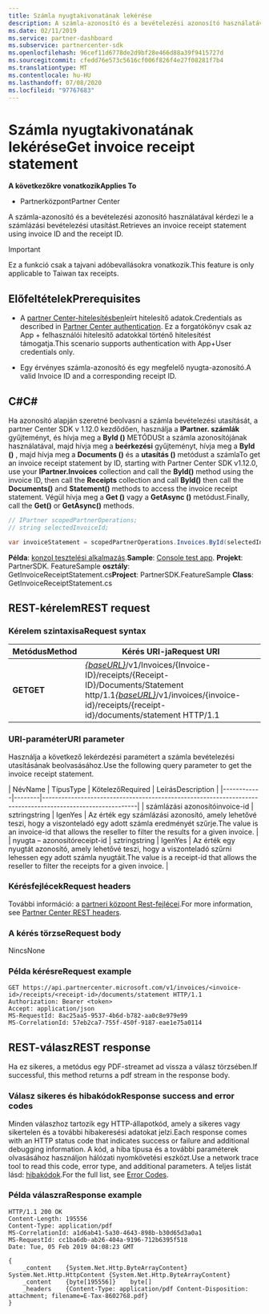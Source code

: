 ```yaml
---
title: Számla nyugtakivonatának lekérése
description: A számla-azonosító és a bevételezési azonosító használatával kérdezi le a számlázási bevételezési utasítást.
ms.date: 02/11/2019
ms.service: partner-dashboard
ms.subservice: partnercenter-sdk
ms.openlocfilehash: 96cef11d6778de2d9bf28e466d88a39f9415727d
ms.sourcegitcommit: cfedd76e573c5616cf006f826f4e27f08281f7b4
ms.translationtype: MT
ms.contentlocale: hu-HU
ms.lasthandoff: 07/08/2020
ms.locfileid: "97767683"
---
```

# <a name="get-invoice-receipt-statement"></a><span data-ttu-id="919b4-103">Számla nyugtakivonatának lekérése</span><span class="sxs-lookup"><span data-stu-id="919b4-103">Get invoice receipt statement</span></span>

<span data-ttu-id="919b4-104">**A következőkre vonatkozik**</span><span class="sxs-lookup"><span data-stu-id="919b4-104">**Applies To**</span></span>

- <span data-ttu-id="919b4-105">Partnerközpont</span><span class="sxs-lookup"><span data-stu-id="919b4-105">Partner Center</span></span>

<span data-ttu-id="919b4-106">A számla-azonosító és a bevételezési azonosító használatával kérdezi le a számlázási bevételezési utasítást.</span><span class="sxs-lookup"><span data-stu-id="919b4-106">Retrieves an invoice receipt statement using invoice ID and the receipt ID.</span></span>

> [!IMPORTANT]
> <span data-ttu-id="919b4-107">Ez a funkció csak a tajvani adóbevallásokra vonatkozik.</span><span class="sxs-lookup"><span data-stu-id="919b4-107">This feature is only applicable to Taiwan tax receipts.</span></span>

## <a name="prerequisites"></a><span data-ttu-id="919b4-108">Előfeltételek</span><span class="sxs-lookup"><span data-stu-id="919b4-108">Prerequisites</span></span>

- <span data-ttu-id="919b4-109">A [partner Center-hitelesítésben](partner-center-authentication.md)leírt hitelesítő adatok.</span><span class="sxs-lookup"><span data-stu-id="919b4-109">Credentials as described in [Partner Center authentication](partner-center-authentication.md).</span></span> <span data-ttu-id="919b4-110">Ez a forgatókönyv csak az App + felhasználói hitelesítő adatokkal történő hitelesítést támogatja.</span><span class="sxs-lookup"><span data-stu-id="919b4-110">This scenario supports authentication with App+User credentials only.</span></span>

- <span data-ttu-id="919b4-111">Egy érvényes számla-azonosító és egy megfelelő nyugta-azonosító.</span><span class="sxs-lookup"><span data-stu-id="919b4-111">A valid Invoice ID and a corresponding receipt ID.</span></span>

## <a name="c"></a><span data-ttu-id="919b4-112">C\#</span><span class="sxs-lookup"><span data-stu-id="919b4-112">C\#</span></span>

<span data-ttu-id="919b4-113">Ha azonosító alapján szeretné beolvasni a számla bevételezési utasítását, a partner Center SDK v 1.12.0 kezdődően, használja a **IPartner. számlák** gyűjteményt, és hívja meg a **ById ()** METÓDUSt a számla azonosítójának használatával, majd hívja meg a **beérkezési** gyűjteményt, hívja meg a **ById ()** , majd hívja meg a **Documents ()** és a **utasítás ()** metódust a számla</span><span class="sxs-lookup"><span data-stu-id="919b4-113">To get an invoice receipt statement by ID, starting with Partner Center SDK v1.12.0, use your **IPartner.Invoices** collection and call the **ById()** method using the invoice ID, then call the **Receipts** collection and call **ById()** then call the **Documents()** and **Statement()** methods to access the invoice receipt statement.</span></span> <span data-ttu-id="919b4-114">Végül hívja meg a **Get ()** vagy a **GetAsync ()** metódust.</span><span class="sxs-lookup"><span data-stu-id="919b4-114">Finally, call the **Get()** or **GetAsync()** methods.</span></span>

``` csharp
// IPartner scopedPartnerOperations;
// string selectedInvoiceId;

var invoiceStatement = scopedPartnerOperations.Invoices.ById(selectedInvoiceId).Receipts.ById(selectedReceipt).Documents.Statement.Get();
```

<span data-ttu-id="919b4-115">**Példa**: [konzol tesztelési alkalmazás](console-test-app.md).</span><span class="sxs-lookup"><span data-stu-id="919b4-115">**Sample**: [Console test app](console-test-app.md).</span></span> <span data-ttu-id="919b4-116">**Projekt**: PartnerSDK. FeatureSample **osztály**: GetInvoiceReceiptStatement.cs</span><span class="sxs-lookup"><span data-stu-id="919b4-116">**Project**: PartnerSDK.FeatureSample **Class**: GetInvoiceReceiptStatement.cs</span></span>

## <a name="rest-request"></a><span data-ttu-id="919b4-117">REST-kérelem</span><span class="sxs-lookup"><span data-stu-id="919b4-117">REST request</span></span>

### <a name="request-syntax"></a><span data-ttu-id="919b4-118">Kérelem szintaxisa</span><span class="sxs-lookup"><span data-stu-id="919b4-118">Request syntax</span></span>

| <span data-ttu-id="919b4-119">Metódus</span><span class="sxs-lookup"><span data-stu-id="919b4-119">Method</span></span>  | <span data-ttu-id="919b4-120">Kérés URI-ja</span><span class="sxs-lookup"><span data-stu-id="919b4-120">Request URI</span></span>                                                                                                            |
|---------|------------------------------------------------------------------------------------------------------------------------|
| <span data-ttu-id="919b4-121">**GET**</span><span class="sxs-lookup"><span data-stu-id="919b4-121">**GET**</span></span> | <span data-ttu-id="919b4-122">[*{baseURL}*](partner-center-rest-urls.md)/v1/Invoices/{Invoice-ID}/receipts/{Receipt-ID}/Documents/Statement http/1.1</span><span class="sxs-lookup"><span data-stu-id="919b4-122">[*{baseURL}*](partner-center-rest-urls.md)/v1/invoices/{invoice-id}/receipts/{receipt-id}/documents/statement HTTP/1.1</span></span> |

### <a name="uri-parameter"></a><span data-ttu-id="919b4-123">URI-paraméter</span><span class="sxs-lookup"><span data-stu-id="919b4-123">URI parameter</span></span>

<span data-ttu-id="919b4-124">Használja a következő lekérdezési paramétert a számla bevételezési utasításának beolvasásához.</span><span class="sxs-lookup"><span data-stu-id="919b4-124">Use the following query parameter to get the invoice receipt statement.</span></span>

| <span data-ttu-id="919b4-125">Név</span><span class="sxs-lookup"><span data-stu-id="919b4-125">Name</span></span>       | <span data-ttu-id="919b4-126">Típus</span><span class="sxs-lookup"><span data-stu-id="919b4-126">Type</span></span>   | <span data-ttu-id="919b4-127">Kötelező</span><span class="sxs-lookup"><span data-stu-id="919b4-127">Required</span></span> | <span data-ttu-id="919b4-128">Leírás</span><span class="sxs-lookup"><span data-stu-id="919b4-128">Description</span></span>                                                                                    |
|------------|--------|-----------------------------------------------------------------------------------------------------------|
| <span data-ttu-id="919b4-129">számlázási azonosító</span><span class="sxs-lookup"><span data-stu-id="919b4-129">invoice-id</span></span> | <span data-ttu-id="919b4-130">sztring</span><span class="sxs-lookup"><span data-stu-id="919b4-130">string</span></span> | <span data-ttu-id="919b4-131">Igen</span><span class="sxs-lookup"><span data-stu-id="919b4-131">Yes</span></span>      | <span data-ttu-id="919b4-132">Az érték egy számlázási azonosító, amely lehetővé teszi, hogy a viszonteladó egy adott számla eredményét szűrje.</span><span class="sxs-lookup"><span data-stu-id="919b4-132">The value is an invoice-id that allows the reseller to filter the results for a given invoice.</span></span> |
| <span data-ttu-id="919b4-133">nyugta – azonosító</span><span class="sxs-lookup"><span data-stu-id="919b4-133">receipt-id</span></span> | <span data-ttu-id="919b4-134">sztring</span><span class="sxs-lookup"><span data-stu-id="919b4-134">string</span></span> | <span data-ttu-id="919b4-135">Igen</span><span class="sxs-lookup"><span data-stu-id="919b4-135">Yes</span></span>      | <span data-ttu-id="919b4-136">Az érték egy nyugtát azonosító, amely lehetővé teszi, hogy a viszonteladó szűrni lehessen egy adott számla nyugtáit.</span><span class="sxs-lookup"><span data-stu-id="919b4-136">The value is a receipt-id that allows the reseller to filter the receipts for a given invoice.</span></span> |

### <a name="request-headers"></a><span data-ttu-id="919b4-137">Kérésfejlécek</span><span class="sxs-lookup"><span data-stu-id="919b4-137">Request headers</span></span>

<span data-ttu-id="919b4-138">További információ: a [partneri központ Rest-fejlécei](headers.md).</span><span class="sxs-lookup"><span data-stu-id="919b4-138">For more information, see [Partner Center REST headers](headers.md).</span></span>

### <a name="request-body"></a><span data-ttu-id="919b4-139">A kérés törzse</span><span class="sxs-lookup"><span data-stu-id="919b4-139">Request body</span></span>

<span data-ttu-id="919b4-140">Nincs</span><span class="sxs-lookup"><span data-stu-id="919b4-140">None</span></span>

### <a name="request-example"></a><span data-ttu-id="919b4-141">Példa kérésre</span><span class="sxs-lookup"><span data-stu-id="919b4-141">Request example</span></span>

```http
GET https://api.partnercenter.microsoft.com/v1/invoices/<invoice-id>/receipts/<receipt-id>/documents/statement HTTP/1.1
Authorization: Bearer <token>
Accept: application/json
MS-RequestId: 8ac25aa5-9537-4b6d-b782-aa0c8e979e99
MS-CorrelationId: 57eb2ca7-755f-450f-9187-eae1e75a0114
```

## <a name="rest-response"></a><span data-ttu-id="919b4-142">REST-válasz</span><span class="sxs-lookup"><span data-stu-id="919b4-142">REST response</span></span>

<span data-ttu-id="919b4-143">Ha ez sikeres, a metódus egy PDF-streamet ad vissza a válasz törzsében.</span><span class="sxs-lookup"><span data-stu-id="919b4-143">If successful, this method returns a pdf stream in the response body.</span></span>

### <a name="response-success-and-error-codes"></a><span data-ttu-id="919b4-144">Válasz sikeres és hibakódok</span><span class="sxs-lookup"><span data-stu-id="919b4-144">Response success and error codes</span></span>

<span data-ttu-id="919b4-145">Minden válaszhoz tartozik egy HTTP-állapotkód, amely a sikeres vagy sikertelen és a további hibakeresési adatokat jelzi.</span><span class="sxs-lookup"><span data-stu-id="919b4-145">Each response comes with an HTTP status code that indicates success or failure and additional debugging information.</span></span> <span data-ttu-id="919b4-146">A kód, a hiba típusa és a további paraméterek olvasásához használjon hálózati nyomkövetési eszközt.</span><span class="sxs-lookup"><span data-stu-id="919b4-146">Use a network trace tool to read this code, error type, and additional parameters.</span></span> <span data-ttu-id="919b4-147">A teljes listát lásd: [hibakódok](error-codes.md).</span><span class="sxs-lookup"><span data-stu-id="919b4-147">For the full list, see [Error Codes](error-codes.md).</span></span>

### <a name="response-example"></a><span data-ttu-id="919b4-148">Példa válaszra</span><span class="sxs-lookup"><span data-stu-id="919b4-148">Response example</span></span>

```http
HTTP/1.1 200 OK
Content-Length: 195556
Content-Type: application/pdf
MS-CorrelationId: a1d6ab41-5a30-4643-898b-b30d65d3a0a1
MS-RequestId: cc1ba6db-ab26-404a-9196-712b6395f518
Date: Tue, 05 Feb 2019 04:08:23 GMT

{
    _content    {System.Net.Http.ByteArrayContent}    System.Net.Http.HttpContent {System.Net.Http.ByteArrayContent}
    _content    {byte[195556]}    byte[]
    _headers    {Content-Type: application/pdf Content-Disposition: attachment; filename=E-Tax-8602768.pdf}
}
```
